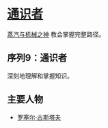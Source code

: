 # [通识者](../途径/通识者.md)

[蒸汽与机械之神](../神明/蒸汽与机械之神.md) 教会掌握完整路径。


## 序列9：通识者

深刻地理解和掌握知识。

## 主要人物

+ [罗塞尔·古斯塔夫](../人物/罗塞尔·古斯塔夫.md)
